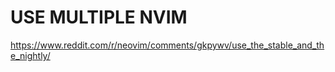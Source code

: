 # USE MULTIPLE NVIM

https://www.reddit.com/r/neovim/comments/gkpywv/use_the_stable_and_the_nightly/




